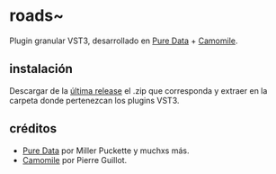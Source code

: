 # roads~
Plugin granular VST3, desarrollado en [Pure Data](https://github.com/pure-data/pure-data) + [Camomile](https://github.com/pierreguillot/Camomile).

## instalación
Descargar de la [última release](https://github.com/teaecetyrannis/roads/releases/tag/v1.0.0-alpha) el .zip que corresponda y extraer en la carpeta donde pertenezcan los plugins VST3.

## créditos
- [Pure Data](https://github.com/pure-data/pure-data) por Miller Puckette y muchxs más.
- [Camomile](https://github.com/pierreguillot/Camomile) por Pierre Guillot.
